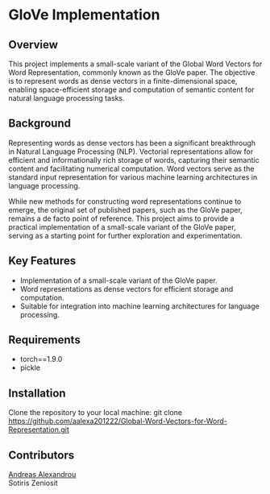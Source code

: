 # GloVe Implementation

## Overview

This project implements a small-scale variant of the Global Word Vectors for Word Representation, commonly known as the GloVe paper. The objective is to represent words as dense vectors in a finite-dimensional space, enabling space-efficient storage and computation of semantic content for natural language processing tasks.

## Background

Representing words as dense vectors has been a significant breakthrough in Natural Language Processing (NLP). Vectorial representations allow for efficient and informationally rich storage of words, capturing their semantic content and facilitating numerical computation. Word vectors serve as the standard input representation for various machine learning architectures in language processing.

While new methods for constructing word representations continue to emerge, the original set of published papers, such as the GloVe paper, remains a de facto point of reference. This project aims to provide a practical implementation of a small-scale variant of the GloVe paper, serving as a starting point for further exploration and experimentation.

## Key Features

- Implementation of a small-scale variant of the GloVe paper.
- Word representations as dense vectors for efficient storage and computation.
- Suitable for integration into machine learning architectures for language processing.

## Requirements
- torch==1.9.0
- pickle

## Installation
Clone the repository to your local machine: 
git clone https://github.com/aalexa201222/Global-Word-Vectors-for-Word-Representation.git
## Contributors

[Andreas Alexandrou](https://www.linkedin.com/in/andreas-alexandrou-056528242) <br />
Sotiris Zeniosit

